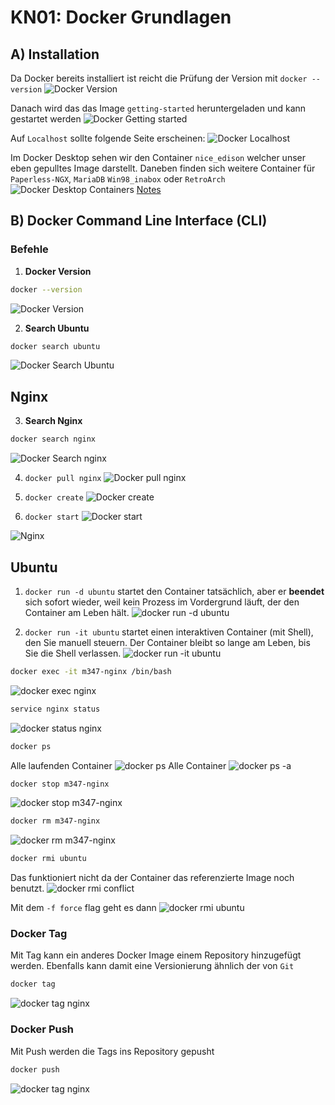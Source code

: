 # KN01: Docker Grundlagen

## A) Installation
 Da Docker bereits installiert ist reicht die Prüfung der Version mit `docker --version`
 ![Docker Version](../image/KN01_docker_version.png)

Danach wird das das Image `getting-started` heruntergeladen und kann gestartet werden
 ![Docker Getting started](../image/KN01_docker_getstarted.png)

Auf `Localhost` sollte folgende Seite erscheinen:
 ![Docker Localhost](../image/KN01_docker_localhost.png)

Im Docker Desktop sehen wir den Container `nice_edison` welcher unser eben gepulltes Image darstellt. Daneben finden sich weitere Container für `Paperless-NGX`, `MariaDB` `Win98_inabox` oder `RetroArch` 
 ![Docker Desktop Containers](../image/KN01_docker_containers.png)
[Notes](.)

## B) Docker Command Line Interface (CLI)

### Befehle
1. **Docker Version**
```bash
docker --version
``` 
![Docker Version](../image/KN01_docker_version.png)


2.  **Search Ubuntu**
```bash
docker search ubuntu
```
 ![Docker Search Ubuntu](../image/KN01_search_ubuntu.png)


## Nginx
3.  **Search Nginx**
```bash
docker search nginx
```
 ![Docker Search nginx](../image/KN01_search_nginx.png)

4. `docker pull nginx`
 ![Docker pull nginx](../image/KN01_nginx_pull.png)

5. `docker create`
 ![Docker create](../image/KN01_docker_create.png)
6. `docker start`
 ![Docker start](../image/KN01_docker_start.png)

 ![Nginx](../image/KN01_nginx_localhost.png)

## Ubuntu

1. `docker run -d ubuntu`
 startet den Container tatsächlich, aber er **beendet** sich sofort wieder, weil kein Prozess im Vordergrund läuft, der den Container am Leben hält.
 ![docker run -d ubuntu](../image/KN01_ubuntu.png)

2. `docker run -it ubuntu` startet einen interaktiven Container (mit Shell), den Sie manuell steuern. Der Container bleibt so lange am Leben, bis Sie die Shell verlassen.
 ![docker run -it ubuntu](../image/KN01_runit_ubuntu.png)

```bash
docker exec -it m347-nginx /bin/bash
```
 ![docker exec nginx](../image/KN01_docker_exec_nginx.png)


```bash
service nginx status
```
 ![docker status nginx](../image/KN01_nginx_status.png)

```bash
docker ps
```
Alle laufenden Container
 ![docker ps](../image/KN01_docker_ps.png)
Alle Container
 ![docker ps -a](../image/KN01_docker_ps-a.png)

```bash
docker stop m347-nginx
```

 ![docker stop m347-nginx](../image/KN01_docker_stop.png)

```bash
docker rm m347-nginx
```

 ![docker rm m347-nginx](../image/KN01_docker_rm.png)

```bash
docker rmi ubuntu
```

Das funktioniert nicht da der Container das referenzierte Image noch benutzt.
 ![docker rmi conflict](../image/KN01_docker_rmi_conflict.png)

 Mit dem `-f force` flag geht es dann
 ![docker rmi ubuntu](../image/KN01_docker_rmi.png)


### Docker Tag 
Mit Tag kann ein anderes Docker Image einem Repository hinzugefügt werden.  Ebenfalls kann damit eine Versionierung ähnlich der von `Git`
```bash
docker tag
```
 ![docker tag nginx](../image/KN01_nginx_status.png)

### Docker Push
Mit Push werden die Tags ins Repository gepusht
```bash
docker push
```
 ![docker tag nginx](../image/KN01_docker_push.png)